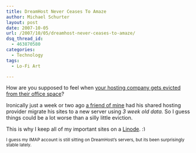 ```yaml
---
title: DreamHost Never Ceases To Amaze
author: Michael Schurter
layout: post
date: 2007-10-05
url: /2007/10/05/dreamhost-never-ceases-to-amaze/
dsq_thread_id:
  - 463870580
categories:
  - Technology
tags:
  - Lo-Fi Art

---
```

How are you supposed to feel when [your hosting company gets evicted from their office space][1]?

Ironically just a week or two ago [a friend of mine][2] had his shared hosting provider migrate his sites to a new server using _3 week old data._ So I guess things could be a lot worse than a silly little eviction.

This is why I keep all of my important sites on a [Linode][3]. <img src="http://localhost/wp-includes/images/smilies/simple-smile.png" alt=":)" class="wp-smiley" style="height: 1em; max-height: 1em;" />

<small>I guess my IMAP account is still sitting on DreamHost&#8217;s servers, but its been surprisingly stable lately.</small>

 [1]: http://blog.dreamhost.com/2007/10/04/we-keep-it-moving/
 [2]: http://digitalfiefdom.org/
 [3]: http://www.linode.com